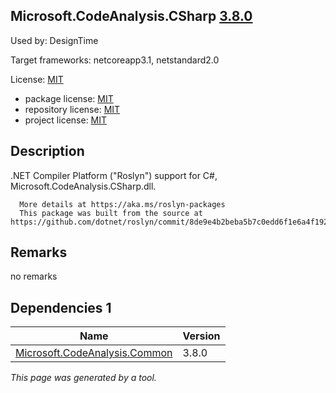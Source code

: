 Microsoft.CodeAnalysis.CSharp [3.8.0](https://www.nuget.org/packages/Microsoft.CodeAnalysis.CSharp/3.8.0)
--------------------

Used by: DesignTime

Target frameworks: netcoreapp3.1, netstandard2.0

License: [MIT](../../../../licenses/mit) 

- package license: [MIT](https://licenses.nuget.org/MIT) 
- repository license: [MIT](https://github.com/dotnet/roslyn) 
- project license: [MIT](https://github.com/dotnet/roslyn) 

Description
-----------
.NET Compiler Platform ("Roslyn") support for C#, Microsoft.CodeAnalysis.CSharp.dll.
    
      More details at https://aka.ms/roslyn-packages
      This package was built from the source at https://github.com/dotnet/roslyn/commit/8de9e4b2beba5b7c0edd6f1e6a4f192a51fdc872.

Remarks
-----------
no remarks


Dependencies 1
-----------

|Name|Version|
|----------|:----|
|[Microsoft.CodeAnalysis.Common](../../../../packages/nuget.org/microsoft.codeanalysis.common/3.8.0)|3.8.0|

*This page was generated by a tool.*
